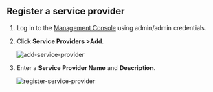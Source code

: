 ## Register a service provider

1. Log in to the [Management Console](insertlink) using admin/admin credentials. 

2. Click **Service Providers >Add**.

    ![add-service-provider](../../../assets/img/fragments/add-service-provider.png)

3. Enter a **Service Provider Name** and **Description**.

    ![register-service-provider](../../../assets/img/fragments/register-service-provider.png)
